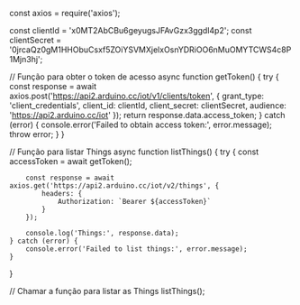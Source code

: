 const axios = require('axios');

const clientId = 'x0MT2AbCBu6geyugsJFAvGzx3ggdl4p2';
const clientSecret = '0jrcaQz0gM1HHObuCsxf5ZOiYSVMXjelxOsnYDRiOO6nMuOMYTCWS4c8P1Mjn3hj';

// Função para obter o token de acesso
async function getToken() {
    try {
        const response = await axios.post('https://api2.arduino.cc/iot/v1/clients/token', {
            grant_type: 'client_credentials',
            client_id: clientId,
            client_secret: clientSecret,
            audience: 'https://api2.arduino.cc/iot'
        });
        return response.data.access_token;
    } catch (error) {
        console.error('Failed to obtain access token:', error.message);
        throw error;
    }
}

// Função para listar Things
async function listThings() {
    try {
        const accessToken = await getToken();

        const response = await axios.get('https://api2.arduino.cc/iot/v2/things', {
            headers: {
                Authorization: `Bearer ${accessToken}`
            }
        });

        console.log('Things:', response.data);
    } catch (error) {
        console.error('Failed to list things:', error.message);
    }
}

// Chamar a função para listar as Things
listThings();
